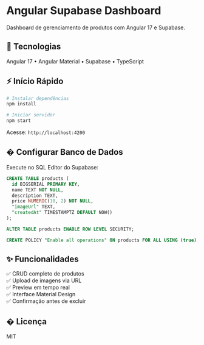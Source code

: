# Angular Supabase Dashboard

Dashboard de gerenciamento de produtos com Angular 17 e Supabase.

## 🚀 Tecnologias

Angular 17 • Angular Material • Supabase • TypeScript

## ⚡ Início Rápido

```bash
# Instalar dependências
npm install

# Iniciar servidor
npm start
```

Acesse: `http://localhost:4200`

## �️ Configurar Banco de Dados

Execute no SQL Editor do Supabase:

```sql
CREATE TABLE products (
  id BIGSERIAL PRIMARY KEY,
  name TEXT NOT NULL,
  description TEXT,
  price NUMERIC(10, 2) NOT NULL,
  "imageUrl" TEXT,
  "createdAt" TIMESTAMPTZ DEFAULT NOW()
);

ALTER TABLE products ENABLE ROW LEVEL SECURITY;

CREATE POLICY "Enable all operations" ON products FOR ALL USING (true);
```

## ✨ Funcionalidades

✅ CRUD completo de produtos  
✅ Upload de imagens via URL  
✅ Preview em tempo real  
✅ Interface Material Design  
✅ Confirmação antes de excluir  

## � Licença

MIT

